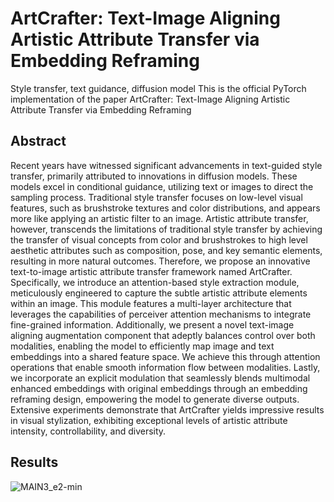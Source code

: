 # ArtCrafter: Text-Image Aligning Artistic Attribute Transfer via Embedding Reframing
Style transfer, text guidance, diffusion model
This is the official PyTorch implementation of the paper ArtCrafter: Text-Image Aligning Artistic Attribute Transfer via Embedding Reframing

## Abstract
Recent years have witnessed significant advancements in text-guided style transfer, primarily attributed to innovations in diffusion models. These models excel in conditional guidance, utilizing text or images to direct the sampling process. Traditional style transfer focuses on low-level visual features, such as brushstroke textures and color distributions, and appears more like applying an artistic filter to an image. Artistic attribute transfer, however, transcends the limitations of traditional style transfer by achieving the transfer of visual concepts from color and brushstrokes to high level aesthetic attributes such as composition, pose, and key semantic elements, resulting in more natural outcomes. Therefore, we propose an innovative text-to-image artistic attribute transfer framework named ArtCrafter. Specifically, we introduce an attention-based style extraction module, meticulously engineered to capture the subtle artistic attribute elements within an image. This module features a multi-layer architecture that leverages the capabilities of perceiver attention mechanisms to integrate fine-grained information. Additionally, we present a novel text-image aligning augmentation component that adeptly balances control over both modalities, enabling the model to efficiently map image and text embeddings into a shared feature space. We achieve this through attention operations that enable smooth information flow between modalities. Lastly, we incorporate an explicit modulation that seamlessly blends multimodal enhanced embeddings with original embeddings through an embedding reframing design, empowering the model to generate diverse outputs. Extensive experiments demonstrate that ArtCrafter yields impressive results in visual stylization, exhibiting exceptional levels of artistic attribute intensity, controllability, and diversity. 

## Results
![MAIN3_e2-min](https://github.com/haha-lisa/RDM-Region-Aware-Diffusion-Model/blob/main/pipeline.png)